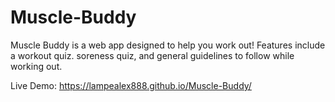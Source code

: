 # Muscle-Buddy

Muscle Buddy is a web app designed to help you work out! Features include a workout quiz. soreness quiz, and general guidelines to follow while working out.

Live Demo: https://lampealex888.github.io/Muscle-Buddy/
